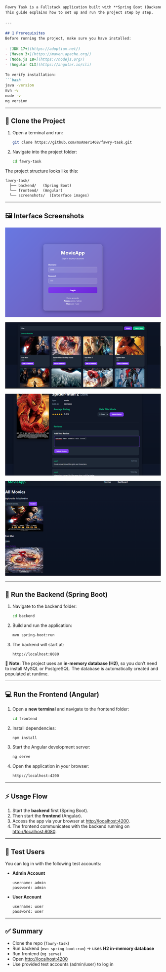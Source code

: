 
````markdown
Fawry Task is a Fullstack application built with **Spring Boot (Backend)** and **Angular (Frontend)**.  
This guide explains how to set up and run the project step by step.

---

## 📌 Prerequisites
Before running the project, make sure you have installed:

- [JDK 17+](https://adoptium.net/)  
- [Maven 3+](https://maven.apache.org/)  
- [Node.js 18+](https://nodejs.org/)  
- [Angular CLI](https://angular.io/cli)  

To verify installation:
```bash
java -version
mvn -v
node -v
ng version
````

---

## 👥 Clone the Project

1. Open a terminal and run:

   ```bash
   git clone https://github.com/moAmer1468/fawry-task.git
   ```
2. Navigate into the project folder:

   ```bash
   cd fawry-task
   ```

The project structure looks like this:

```
fawry-task/
  ├── backend/   (Spring Boot)
  └── frontend/  (Angular)
  └── screenshots/  (Interface images)
```

---

## 🖼️ Interface Screenshots


![Image 1](screenshots/image-1.PNG)



![Movie List](screenshots/image-2.PNG)



![Movie Details](screenshots/image-3.PNG)



![Admin Dashboard](screenshots/image-4.PNG)

---

## 🚀 Run the Backend (Spring Boot)

1. Navigate to the backend folder:

   ```bash
   cd backend
   ```
2. Build and run the application:

   ```bash
   mvn spring-boot:run
   ```
3. The backend will start at:

   ```
   http://localhost:8080
   ```

📌 **Note:** The project uses an **in-memory database (H2)**, so you don’t need to install MySQL or PostgreSQL.
The database is automatically created and populated at runtime.

---

## 💻 Run the Frontend (Angular)

1. Open a **new terminal** and navigate to the frontend folder:

   ```bash
   cd frontend
   ```
2. Install dependencies:

   ```bash
   npm install
   ```
3. Start the Angular development server:

   ```bash
   ng serve
   ```
4. Open the application in your browser:

   ```
   http://localhost:4200
   ```

---

## ⚡ Usage Flow

1. Start the **backend** first (Spring Boot).
2. Then start the **frontend** (Angular).
3. Access the app via your browser at [http://localhost:4200](http://localhost:4200).
4. The frontend communicates with the backend running on [http://localhost:8080](http://localhost:8080).

---

## 🔑 Test Users

You can log in with the following test accounts:

* **Admin Account**

  ```
  username: admin
  password: admin
  ```

* **User Account**

  ```
  username: user
  password: user
  ```

---

## ✅ Summary

* Clone the repo (`fawry-task`)
* Run backend (`mvn spring-boot:run`) → uses **H2 in-memory database**
* Run frontend (`ng serve`)
* Open [http://localhost:4200](http://localhost:4200)
* Use provided test accounts (admin/user) to log in

```
